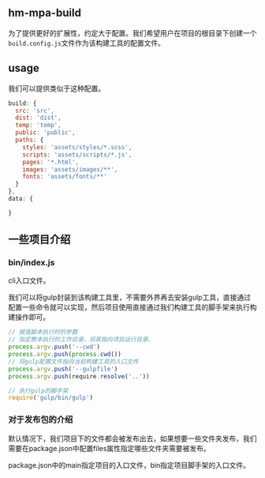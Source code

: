 ## hm-mpa-build

为了提供更好的扩展性，约定大于配置。我们希望用户在项目的根目录下创建一个`build.config.js`文件作为该构建工具的配置文件。

## usage

我们可以提供类似于这种配置。
```js
build: {
  src: 'src',
  dist: 'dist',
  temp: 'temp',
  public: 'public',
  paths: {
    styles: 'assets/styles/*.scss',
    scripts: 'assets/scripts/*.js',
    pages: '*.html',
    images: 'assets/images/**',
    fonts: 'assets/fonts/**'
  }
},
data: {

}
```
## 一些项目介绍
### bin/index.js
cli入口文件。

我们可以将gulp封装到该构建工具里，不需要外界再去安装gulp工具，直接通过配置一些命令就可以实现，然后项目使用直接通过我们构建工具的脚手架来执行构建操作即可。
```js
// 赋值脚本执行时的参数
// 指定教本执行的工作目录，将其指向项目运行目录。
process.argv.push('--cwd')
process.argv.push(process.cwd())
// 将gulp配置文件指向当前构建工具的入口文件
process.argv.push('--gulpfile')
process.argv.push(require.resolve('..'))

// 执行gulp的脚手架
require('gulp/bin/gulp')
```
### 对于发布包的介绍
默认情况下，我们项目下的文件都会被发布出去，如果想要一些文件夹发布，我们需要在package.json中配置files属性指定哪些文件夹需要被发布。

package.json中的main指定项目的入口文件，bin指定项目脚手架的入口文件。
